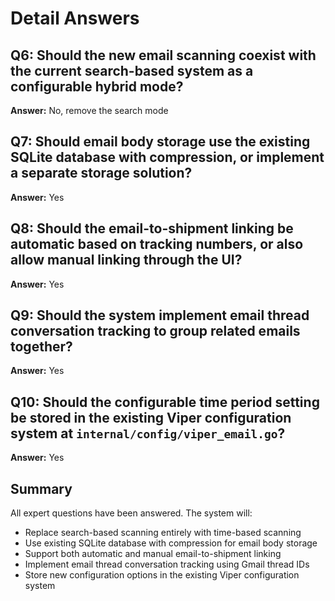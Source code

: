 # Detail Answers

## Q6: Should the new email scanning coexist with the current search-based system as a configurable hybrid mode?
**Answer:** No, remove the search mode

## Q7: Should email body storage use the existing SQLite database with compression, or implement a separate storage solution?
**Answer:** Yes

## Q8: Should the email-to-shipment linking be automatic based on tracking numbers, or also allow manual linking through the UI?
**Answer:** Yes

## Q9: Should the system implement email thread conversation tracking to group related emails together?
**Answer:** Yes

## Q10: Should the configurable time period setting be stored in the existing Viper configuration system at `internal/config/viper_email.go`?
**Answer:** Yes

## Summary
All expert questions have been answered. The system will:
- Replace search-based scanning entirely with time-based scanning
- Use existing SQLite database with compression for email body storage
- Support both automatic and manual email-to-shipment linking
- Implement email thread conversation tracking using Gmail thread IDs
- Store new configuration options in the existing Viper configuration system